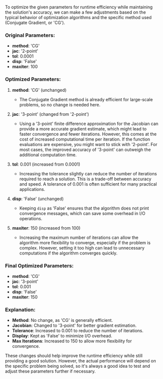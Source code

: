 To optimize the given parameters for runtime efficiency while maintaining the solution's accuracy, we can make a few adjustments based on the typical behavior of optimization algorithms and the specific method used (Conjugate Gradient, or 'CG').

### Original Parameters:
- **method**: 'CG'
- **jac**: '2-point'
- **tol**: 0.0001
- **disp**: 'False'
- **maxiter**: 100

### Optimized Parameters:
1. **method**: 'CG' (unchanged)
   - The Conjugate Gradient method is already efficient for large-scale problems, so no change is needed here.

2. **jac**: '3-point' (changed from '2-point')
   - Using a '3-point' finite difference approximation for the Jacobian can provide a more accurate gradient estimate, which might lead to faster convergence and fewer iterations. However, this comes at the cost of increased computational time per iteration. If the function evaluations are expensive, you might want to stick with '2-point'. For most cases, the improved accuracy of '3-point' can outweigh the additional computation time.

3. **tol**: 0.001 (increased from 0.0001)
   - Increasing the tolerance slightly can reduce the number of iterations required to reach a solution. This is a trade-off between accuracy and speed. A tolerance of 0.001 is often sufficient for many practical applications.

4. **disp**: 'False' (unchanged)
   - Keeping `disp` as 'False' ensures that the algorithm does not print convergence messages, which can save some overhead in I/O operations.

5. **maxiter**: 150 (increased from 100)
   - Increasing the maximum number of iterations can allow the algorithm more flexibility to converge, especially if the problem is complex. However, setting it too high can lead to unnecessary computations if the algorithm converges quickly.

### Final Optimized Parameters:
- **method**: 'CG'
- **jac**: '3-point'
- **tol**: 0.001
- **disp**: 'False'
- **maxiter**: 150

### Explanation:
- **Method**: No change, as 'CG' is generally efficient.
- **Jacobian**: Changed to '3-point' for better gradient estimation.
- **Tolerance**: Increased to 0.001 to reduce the number of iterations.
- **Display**: Kept as 'False' to minimize I/O overhead.
- **Max Iterations**: Increased to 150 to allow more flexibility for convergence.

These changes should help improve the runtime efficiency while still providing a good solution. However, the actual performance will depend on the specific problem being solved, so it's always a good idea to test and adjust these parameters further if necessary.